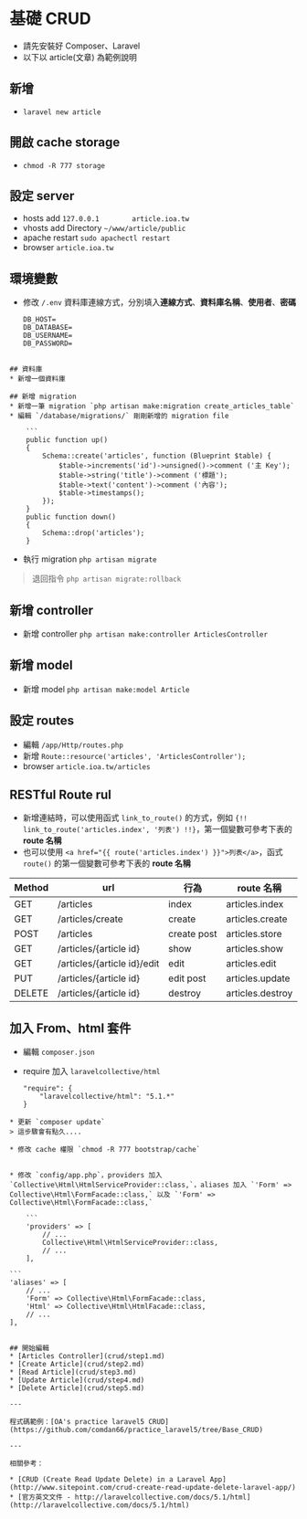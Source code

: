 # 基礎 CRUD
* 請先安裝好 Composer、Laravel
* 以下以 article(文章) 為範例說明

## 新增
* `laravel new article`

## 開啟 cache storage
* `chmod -R 777 storage`

## 設定 server
* hosts add `127.0.0.1        article.ioa.tw`
* vhosts add Directory `~/www/article/public`
* apache restart `sudo apachectl restart`
* browser `article.ioa.tw`

## 環境變數
* 修改 `/.env` 資料庫連線方式，分別填入**連線方式**、**資料庫名稱**、**使用者**、**密碼**

	```
	DB_HOST=
	DB_DATABASE=
	DB_USERNAME=
	DB_PASSWORD=
```

## 資料庫
* 新增一個資料庫

## 新增 migration
* 新增一筆 migration `php artisan make:migration create_articles_table`
* 編輯 `/database/migrations/` 剛剛新增的 migration file

	```
	public function up()
	{
		Schema::create('articles', function (Blueprint $table) {
			$table->increments('id')->unsigned()->comment ('主 Key');
			$table->string('title')->comment ('標題');
			$table->text('content')->comment ('內容');
			$table->timestamps();
		});
	}
	public function down()
	{
		Schema::drop('articles');
	}
```
* 執行 migration `php artisan migrate`
> 退回指令 `php artisan migrate:rollback`

## 新增 controller
* 新增 controller `php artisan make:controller ArticlesController`

## 新增 model
* 新增 model `php artisan make:model Article`


## 設定 routes
* 編輯 `/app/Http/routes.php`
* 新增 `Route::resource('articles', 'ArticlesController');`
* browser `article.ioa.tw/articles`

## RESTful Route rul

* 新增連結時，可以使用函式 `link_to_route()` 的方式，例如 `{!! link_to_route('articles.index', '列表') !!}`，第一個變數可參考下表的 **route 名稱**
* 也可以使用 `<a href="{{ route('articles.index') }}">列表</a>`，函式 `route()` 的第一個變數可參考下表的 **route 名稱**

| Method | url | 行為 | route 名稱 |
| -- | -- | -- | -- |
| GET    | /articles                   | index       | articles.index |
| GET    | /articles/create            | create      | articles.create |
| POST   | /articles                   | create post | articles.store |
| GET    |	 /articles/{article id}      | show        | articles.show |
| GET    | /articles/{article id}/edit | edit        | articles.edit |
| PUT    | /articles/{article id}      | edit post   | articles.update |
| DELETE | /articles/{article id}      | destroy     | articles.destroy |


## 加入 From、html 套件
* 編輯 `composer.json`
* require 加入 `laravelcollective/html`

	```
	"require": {
	    "laravelcollective/html": "5.1.*"
	}
```
* 更新 `composer update`
> 這步驟會有點久....

* 修改 cache 權限 `chmod -R 777 bootstrap/cache`


* 修改 `config/app.php`，providers 加入 `Collective\Html\HtmlServiceProvider::class,`，aliases 加入 `'Form' => Collective\Html\FormFacade::class,` 以及 `'Form' => Collective\Html\FormFacade::class,`

	```
	'providers' => [
		// ...
		Collective\Html\HtmlServiceProvider::class,
    	// ...
	],
```

	```
	'aliases' => [
		// ...
		'Form' => Collective\Html\FormFacade::class,
		'Html' => Collective\Html\HtmlFacade::class,
		// ...
	],
```

## 開始編輯
* [Articles Controller](crud/step1.md)
* [Create Article](crud/step2.md)
* [Read Article](crud/step3.md)
* [Update Article](crud/step4.md)
* [Delete Article](crud/step5.md)

---

程式碼範例：[OA's practice laravel5 CRUD](https://github.com/comdan66/practice_laravel5/tree/Base_CRUD)

---

相關參考：

* [CRUD (Create Read Update Delete) in a Laravel App](http://www.sitepoint.com/crud-create-read-update-delete-laravel-app/)
* [官方英文文件 - http://laravelcollective.com/docs/5.1/html](http://laravelcollective.com/docs/5.1/html)
